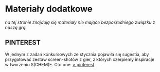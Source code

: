 # Materiały dodatkowe

_na tej stronie znajdują się materiały nie mające bezpośredniego związku z naszą grą._

## PINTEREST

W jednym z zadań konkursowych ze stycznia pojawiła się sugestia,
aby przygotować zestaw screen-shotów z gier, z których czerpiemy
inspiracje w tworzeniu S(CHEM)E. Oto one:
[> pinterest]( https://pl.pinterest.com/neonknightsstudios/screeny-z-gier-z-kt%C3%B3rych-czerpiemy-inspiracj%C4%99/)
